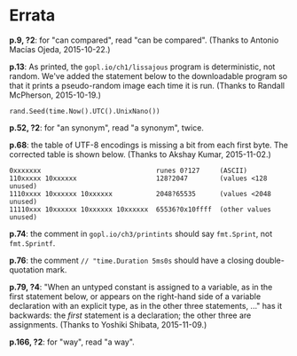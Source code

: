 # Errata

**p.9, ?2**: for "can compared", read "can be compared".
    (Thanks to Antonio Macías Ojeda, 2015-10-22.)

**p.13**: As printed, the <code>gopl.io/ch1/lissajous</code> program
is deterministic, not random.  We've added the statement below to
the downloadable program so that it prints a pseudo-random image
each time it is run. (Thanks to Randall McPherson, 2015-10-19.)

`rand.Seed(time.Now().UTC().UnixNano())`


**p.52, ?2**: for "an synonym", read "a synonym", twice.


**p.68**: the table of UTF-8 encodings is missing a bit from each first byte.
The corrected table is shown below.  (Thanks to Akshay Kumar, 2015-11-02.)
  
```
0xxxxxxx                             runes 0?127     (ASCII)
110xxxxx 10xxxxxx                    128?2047        (values <128 unused)
1110xxxx 10xxxxxx 10xxxxxx           2048?65535      (values <2048 unused)
11110xxx 10xxxxxx 10xxxxxx 10xxxxxx  65536?0x10ffff  (other values unused)
```

**p.74**: the comment in <code>gopl.io/ch3/printints</code> should say
`fmt.Sprint`, not `fmt.Sprintf`.


**p.76**: the comment `// "time.Duration 5ms0s` should have a closing double-quotation mark.


**p.79, ?4**: "When an untyped constant is
assigned to a variable, as in the first statement below, or
appears on the right-hand side of a variable declaration with an
explicit type, as in the other three statements, ..." has it backwards:
the <i>first</i>
statement is a declaration; the other three are assignments.
(Thanks to Yoshiki Shibata, 2015-11-09.)


**p.166, ?2**: for "way", read "a way".

